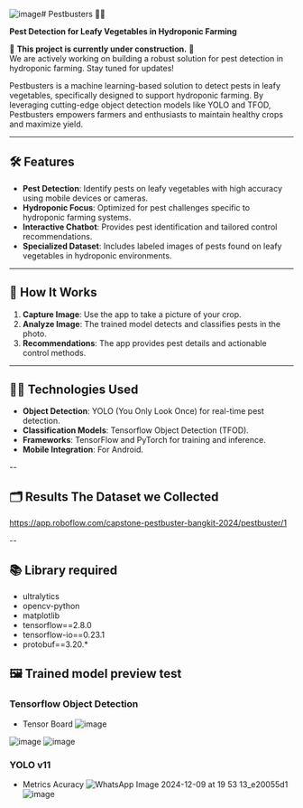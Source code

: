 ![image](https://github.com/user-attachments/assets/3932033d-ba21-4677-bd43-86d5a3ab66ad)# Pestbusters 🌱🐛

**Pest Detection for Leafy Vegetables in Hydroponic Farming**

🚧 **This project is currently under construction.** 🚧  
We are actively working on building a robust solution for pest detection in hydroponic farming. Stay tuned for updates!

Pestbusters is a machine learning-based solution to detect pests in leafy vegetables, specifically designed to support hydroponic farming. By leveraging cutting-edge object detection models like YOLO and TFOD, Pestbusters empowers farmers and enthusiasts to maintain healthy crops and maximize yield.

---

## 🛠️ Features

- **Pest Detection**: Identify pests on leafy vegetables with high accuracy using mobile devices or cameras.
- **Hydroponic Focus**: Optimized for pest challenges specific to hydroponic farming systems.
- **Interactive Chatbot**: Provides pest identification and tailored control recommendations.
- **Specialized Dataset**: Includes labeled images of pests found on leafy vegetables in hydroponic environments.

---

## 🚀 How It Works

1. **Capture Image**: Use the app to take a picture of your crop.
2. **Analyze Image**: The trained model detects and classifies pests in the photo.
3. **Recommendations**: The app provides pest details and actionable control methods.

---

## 🧑‍💻 Technologies Used

- **Object Detection**: YOLO (You Only Look Once) for real-time pest detection.
- **Classification Models**: Tensorflow Object Detection (TFOD).
- **Frameworks**: TensorFlow and PyTorch for training and inference.
- **Mobile Integration**: For Android.

--

## 🗂️ Results The Dataset we Collected
https://app.roboflow.com/capstone-pestbuster-bangkit-2024/pestbuster/1

--

## 📚 Library required
- ultralytics
- opencv-python
- matplotlib
- tensorflow==2.8.0
- tensorflow-io==0.23.1
- protobuf==3.20.*

## 🖼️ Trained model preview test
### Tensorflow Object Detection
- Tensor Board
![image](https://github.com/user-attachments/assets/18d1091d-d4da-48ea-9f18-25909de86cfe)

![image](https://github.com/user-attachments/assets/96741f89-c7b1-4259-9aba-6415de4545aa)
![image](https://github.com/user-attachments/assets/1fac546f-c9d5-4071-b8cc-b94a99a04614)


### YOLO v11
- Metrics Acuracy
![WhatsApp Image 2024-12-09 at 19 53 13_e20055d1](https://github.com/user-attachments/assets/008f7770-9a8a-4438-b55a-0fea5357c1bd)
![image](https://github.com/user-attachments/assets/f4fe7a65-dc5a-4239-93af-6ba5c3929e9b)
